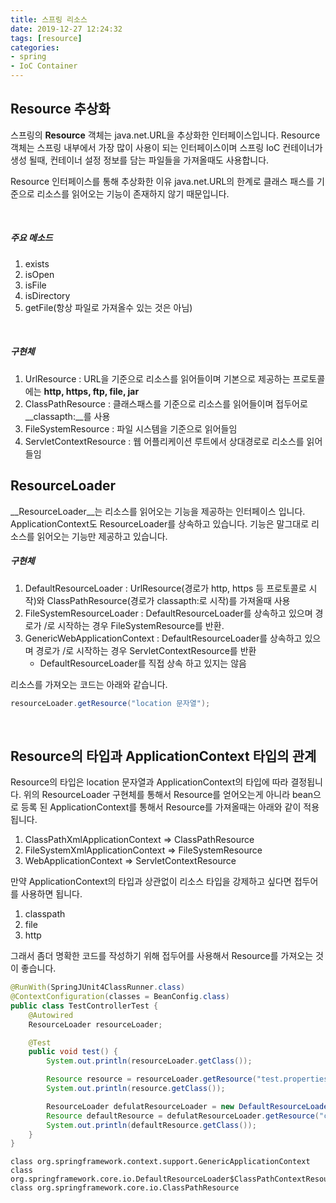 ```yaml
---
title: 스프링 리소스
date: 2019-12-27 12:24:32
tags: [resource]
categories:
- spring
- IoC Container
---
```


## Resource 추상화

스프링의 __Resource__ 객체는 java.net.URL을 추상화한 인터페이스입니다. Resource 객체는 스프링 내부에서 가장 많이 사용이 되는 인터페이스이며 스프링 IoC 컨테이너가 생성 될때, 컨테이너 설정 정보를 담는 파일들을 가져올때도 사용합니다.

Resource 인터페이스를 통해 추상화한 이유 java.net.URL의 한계로 클래스 패스를 기준으로 리소스를 읽어오는 기능이 존재하지 않기 때문입니다.

<br>

##### 주요 메소드

1. exists
2. isOpen
3. isFile
4. isDirectory
5. getFile(항상 파일로 가져올수 있는 것은 아님)

<br>

##### 구현체

1. UrlResource : URL을 기준으로 리소스를 읽어들이며 기본으로 제공하는 프로토콜에는 __http, https, ftp, file, jar__
2. ClassPathResource : 클래스패스를 기준으로 리소스를 읽어들이며 접두어로 __classapth:__를 사용
3. FileSystemResource : 파일 시스템을 기준으로 읽어들임 
4. ServletContextResource : 웹 어플리케이션 루트에서 상대경로로 리소스를 읽어들임

## ResourceLoader

__ResourceLoader__는 리소스를 읽어오는 기능을 제공하는 인터페이스 입니다. ApplicationContext도 ResourceLoader를 상속하고 있습니다. 기능은 말그대로 리소스를 읽어오는 기능만 제공하고 있습니다.

##### 구현체

1. DefaultResourceLoader : UrlResource(경로가 http, https 등 프로토콜로 시작)와 ClassPathResource(경로가 classapth:로 시작)를 가져올때 사용
2. FileSystemResourceLoader : DefaultResourceLoader를 상속하고 있으며 경로가 /로 시작하는 경우 FileSystemResource를 반환.
3. GenericWebApplicationContext : DefaultResourceLoader를 상속하고 있으며 경로가 /로 시작하는 경우 ServletContextResource를 반환
    - DefaultResourceLoader를 직접 상속 하고 있지는 않음

리소스를 가져오는 코드는 아래와 같습니다.

```java
resourceLoader.getResource("location 문자열");
```

<br>

## Resource의 타입과 ApplicationContext 타입의 관계

Resource의 타입은 location 문자열과 ApplicationContext의 타입에 따라 결정됩니다. 위의 ResourceLoader 구현체를 통해서 Resource를 얻어오는게 아니라 bean으로 등록 된 ApplicationContext를 통해서 Resource를 가져올때는 아래와 같이 적용됩니다.

1. ClassPathXmlApplicationContext => ClassPathResource
2. FileSystemXmlApplicationContext => FileSystemResource
3. WebApplicationContext => ServletContextResource

만약 ApplicationContext의 타입과 상관없이 리소스 타입을 강제하고 싶다면 접두어를 사용하면 됩니다.

1. classpath
2. file
3. http

그래서 좀더 명확한 코드를 작성하기 위해 접두어를 사용해서 Resource를 가져오는 것이 좋습니다.


```java
@RunWith(SpringJUnit4ClassRunner.class)
@ContextConfiguration(classes = BeanConfig.class)
public class TestControllerTest {
    @Autowired
    ResourceLoader resourceLoader;

    @Test
    public void test() {
        System.out.println(resourceLoader.getClass());

        Resource resource = resourceLoader.getResource("test.properties");
        System.out.println(resource.getClass());

        ResourceLoader defulatResourceLoader = new DefaultResourceLoader();
        Resource defaultResource = defulatResourceLoader.getResource("classpath:test.properties");
        System.out.println(defaultResource.getClass());
    }
}
```

```
class org.springframework.context.support.GenericApplicationContext
class org.springframework.core.io.DefaultResourceLoader$ClassPathContextResource
class org.springframework.core.io.ClassPathResource
```